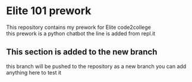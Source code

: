 # Elite 101 prework
This repository contains my prework for Elite code2college<br/>
this prework is a python chatbot
the line is added from repl.it

 ## This section is added to the new branch
this branch will be pushed to the repository as a new branch
you can add anything here to test it